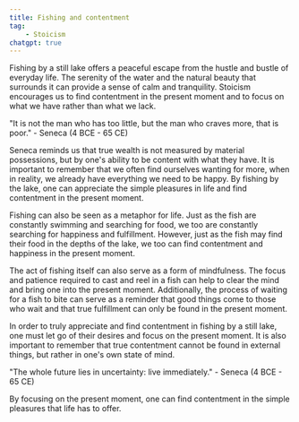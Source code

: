```yaml
---
title: Fishing and contentment
tag:
    - Stoicism
chatgpt: true
---
```

Fishing by a still lake offers a peaceful escape from the hustle and bustle of everyday life. The serenity of the water and the natural beauty that surrounds it can provide a sense of calm and tranquility. Stoicism encourages us to find contentment in the present moment and to focus on what we have rather than what we lack.

"It is not the man who has too little, but the man who craves more, that is poor." - Seneca (4 BCE - 65 CE)

Seneca reminds us that true wealth is not measured by material possessions, but by one's ability to be content with what they have. It is important to remember that we often find ourselves wanting for more, when in reality, we already have everything we need to be happy. By fishing by the lake, one can appreciate the simple pleasures in life and find contentment in the present moment.

Fishing can also be seen as a metaphor for life. Just as the fish are constantly swimming and searching for food, we too are constantly searching for happiness and fulfillment. However, just as the fish may find their food in the depths of the lake, we too can find contentment and happiness in the present moment.

The act of fishing itself can also serve as a form of mindfulness. The focus and patience required to cast and reel in a fish can help to clear the mind and bring one into the present moment. Additionally, the process of waiting for a fish to bite can serve as a reminder that good things come to those who wait and that true fulfillment can only be found in the present moment.

In order to truly appreciate and find contentment in fishing by a still lake, one must let go of their desires and focus on the present moment. It is also important to remember that true contentment cannot be found in external things, but rather in one's own state of mind.

"The whole future lies in uncertainty: live immediately." - Seneca (4 BCE - 65 CE)

By focusing on the present moment, one can find contentment in the simple pleasures that life has to offer.
